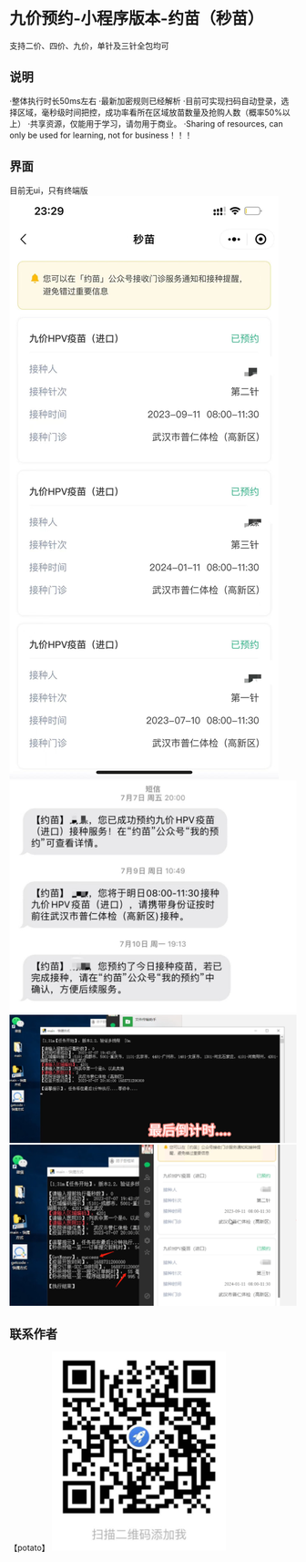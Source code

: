 # 九价预约-小程序版本-约苗（秒苗）
支持二价、四价、九价，单针及三针全包均可

## 说明
·整体执行时长50ms左右
·最新加密规则已经解析
·目前可实现扫码自动登录，选择区域，毫秒级时间把控，成功率看所在区域放苗数量及抢购人数（概率50%以上）
·共享资源，仅能用于学习，请勿用于商业。
·Sharing of resources, can only be used for learning, not for business！！！

## 界面
目前无ui，只有终端版
![Image text](https://raw.githubusercontent.com/nine199/yuemiao/main/1.jpg)
![Image text](https://raw.githubusercontent.com/nine199/yuemiao/main/2.jpg)
![Image text](https://raw.githubusercontent.com/nine199/yuemiao/main/3.png)
![Image text](https://raw.githubusercontent.com/nine199/yuemiao/main/4.png)

## 联系作者
【potato】
![Image text](https://raw.githubusercontent.com/nine199/yuemiao/main/5.png)
